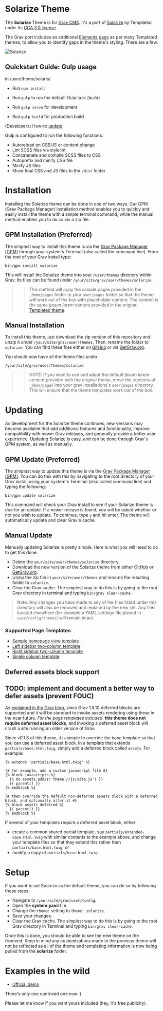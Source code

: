 # Solarize Theme

The **Solarize** Theme is for [Grav CMS](http://github.com/getgrav/grav). It's a port of [Solarize](https://templated.co/solarize) by Templated under its [CCA 3.0 license](https://templated.co/license).

The Grav port includes an additional [Elements page](_demo/pages/90.elements/default.md) as per many Templated themes, to allow you to identify gaps in the theme's styling. There are a few.

![Solarize](screenshot.jpg)

## Quickstart Guide: Gulp usage

in /user/theme/solaris/

* Run `npm install`
* Run `gulp` to run the default Gulp task (build)

* Run `gulp serve` for development 
* Run `gulp build` for production build

(Developers) How-to [update](https://stackoverflow.com/a/69537863)


Gulp is configured to run the following functions:

* Autoreload on CSS/JS or content change
* Lint SCSS files via stylelint
* Concatenate and compile SCSS files to CSS
* Autoprefix and minify CSS file
* Minify JS files
* Move final CSS and JS files to the `/dist` folder

# Installation

Installing the Solarize theme can be done in one of two ways. Our GPM (Grav Package Manager) installation method enables you to quickly and easily install the theme with a simple terminal command, while the manual method enables you to do so via a zip file.

## GPM Installation (Preferred)

The simplest way to install this theme is via the [Grav Package Manager (GPM)](http://learn.getgrav.org/advanced/grav-gpm) through your system's Terminal (also called the command line).  From the root of your Grav install type:

    bin/gpm install solarize

This will install the Solarize theme into your `/user/themes` directory within Grav. Its files can be found under `/your/site/grav/user/themes/solarize`.

>> This method will copy the sample pages provided in the `_demo/pages` folder to your `user/pages` folder so that the theme will work out of the box with placeholder content. The content is the same _Ipsum lorem_ content provided in the original [Templated theme](https://templated.co/solarize).

## Manual Installation

To install this theme, just download the zip version of this repository and unzip it under `/your/site/grav/user/themes`. Then, rename the folder to `solarize`. You can find these files either on [GitHub](https://github.com/hughbris/grav-theme-solarize) or via [GetGrav.org](http://getgrav.org/downloads/themes).

You should now have all the theme files under

    /your/site/grav/user/themes/solarize

>> NOTE: If you want to use and adapt the default _Ipsum lorem_ content provided with the original theme, move the contents of `_demo/pages` into your grav installations's `user/pages` directory. This will ensure that the theme templates work out of the box.

# Updating

As development for the Solarize theme continues, new versions may become available that add additional features and functionality, improve compatibility with newer Grav releases, and generally provide a better user experience. Updating Solarize is easy, and can be done through Grav's GPM system, as well as manually.

## GPM Update (Preferred)

The simplest way to update this theme is via the [Grav Package Manager (GPM)](http://learn.getgrav.org/advanced/grav-gpm). You can do this with this by navigating to the root directory of your Grav install using your system's Terminal (also called command line) and typing the following:

    bin/gpm update solarize

This command will check your Grav install to see if your Solarize theme is due for an update. If a newer release is found, you will be asked whether or not you wish to update. To continue, type `y` and hit enter. The theme will automatically update and clear Grav's cache.

## Manual Update

Manually updating Solarize is pretty simple. Here is what you will need to do to get this done:

* Delete the `your/site/user/themes/solarize` directory.
* Download the new version of the Solarize theme from either [GitHub](https://github.com/hughbris/grav-plugin-solarize) or [GetGrav.org](http://getgrav.org/downloads/themes#extras).
* Unzip the zip file in `your/site/user/themes` and rename the resulting folder to `solarize`.
* Clear the Grav cache. The simplest way to do this is by going to the root Grav directory in terminal and typing `bin/grav clear-cache`.

> Note: Any changes you have made to any of the files listed under this directory will also be removed and replaced by the new set. Any files located elsewhere (for example a YAML settings file placed in `user/config/themes`) will remain intact.

### Supported Page Templates

* [Sample homepage view template](templates/home.html.twig)
* [Left sidebar two-column template](templates/left-sidebar.html.twig)
* [Right sidebar two-column template](templates/right-sidebar.html.twig)
* [Single column template](templates/default.html.twig)

## Deferred assets block support

## TODO: implement and document a better way to defer assets (prevent FOUC)

As [explained in the Grav blog](https://getgrav.org/blog/important-theme-updates), since Grav 1.5.10 deferred blocks are supported and it will be standard to invoke assets rendering using these in the near future. _For the page templates included_, **this theme does not require deferred asset blocks**, and invoking a deferred asset block will crash a site running an older version of Grav.

Since v0.1.3 of this theme, it is simple to override the base template so that you can use a deferred asset block. In a template that extends `partials/base.html.twig`, simply add a deferred block called `assets`. For example:

```twig
{% extends 'partials/base.html.twig' %}

{# for example, add a custom javascript file #}
{% block javascripts %}
  {% do assets.addJs('theme://js/site.js') }}
  {{ parent() }}
{% endblock %}

{# then override the default non-deferred assets block with a deferred block, and optionally alter it #}
{% block assets deferred %}
  {{ parent() }}
{% endblock %}
```

If several of your templates require a deferred asset block, either:

* create a common shared partial template, say `partials/extended-base.html.twig` with similar contents to the example above, and change your template files so that they extend this rather than `partials/base.html.twig`; _or_
* modify a copy of `partials/base.html.twig`.

<!--
### Menu Features

##### Dropdown Menu

You can enable **dropdown menu** support by enabling it in the `solarize.yaml` configuration file. As per usual, copy this file to your `user/config/themes/` folder (create if required) and edit there.

```
dropdown:
  enabled: true
```

This will ensure that sub-pages show up as sub-menus in the navigation.

##### Menu Text & Icons

Each page shows up in the menu using the title by default, however you can set what displays in the menu directly by setting an explicit `menu:` option in the page header:

```
menu: My Menu
```

You can also provide an icon to show up in front of the menu item by providing an `icon:` option.  You need to use name of the FontAwesome icon without the `fa-` prefix.  Check out the full [list of current FontAwesome 4.2 icons](http://fortawesome.github.io/Font-Awesome/icons/):

```
icon: bar-chart-o
```

#### Custom Menu Items

By default, Grav generates the menu from the page structure.  However, there are times when you may want to add custom menu items to the end of the menu.  This is now supported in Solarize by creating a menu list in your `site.yaml` file.  An example of this is as follows:

```
menu:
    - text: Source
      url: https://github.com/getgrav/grav
    - icon: twitter
      url: http://twitter.com/getgrav
```

The `url:` option is required, but you can provide **either** or **both** `text:` and/or `icon:`
-->

# Setup

If you want to set Solarize as the default theme, you can do so by following these steps:

* Navigate to `/your/site/grav/user/config`.
* Open the **system.yaml** file.
* Change the `theme:` setting to `theme: solarize`.
* Save your changes.
* Clear the Grav cache. The simplest way to do this is by going to the root Grav directory in Terminal and typing `bin/grav clear-cache`.

Once this is done, you should be able to see the new theme on the frontend. Keep in mind any customizations made to the previous theme will not be reflected as all of the theme and templating information is now being pulled from the **solarize** folder.

# Examples in the wild

* [Official demo](https://behold.metamotive.co.nz/solarize)

There's only one contrived one now :(

Please let me know if you want yours included (hey, it's free publicity).